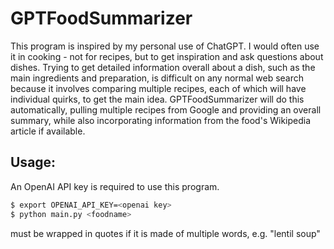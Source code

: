 # GPTFoodSummarizer
This program is inspired by my personal use of ChatGPT. I would often use it in cooking - not for recipes, but to get inspiration and ask questions about dishes. Trying to get detailed information overall about a dish, such as the main ingredients and preparation, is difficult on any normal web search because it involves comparing multiple recipes, each of which will have individual quirks, to get the main idea. GPTFoodSummarizer will do this automatically, pulling multiple recipes from Google and providing an overall summary, while also incorporating information from the food's Wikipedia article if available.

## Usage:
An OpenAI API key is required to use this program.

```bash
$ export OPENAI_API_KEY=<openai key>
$ python main.py <foodname>
```

<foodname> must be wrapped in quotes if it is made of multiple words, e.g. "lentil soup"

